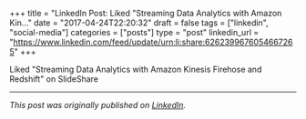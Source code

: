 +++
title = "LinkedIn Post: Liked "Streaming Data Analytics with Amazon Kin..."
date = "2017-04-24T22:20:32"
draft = false
tags = ["linkedin", "social-media"]
categories = ["posts"]
type = "post"
linkedin_url = "https://www.linkedin.com/feed/update/urn:li:share:6262399676054667265"
+++

Liked "Streaming Data Analytics with Amazon Kinesis Firehose and Redshift" on SlideShare

---

*This post was originally published on [LinkedIn](https://www.linkedin.com/in/adrianmoreno/recent-activity/all/).*